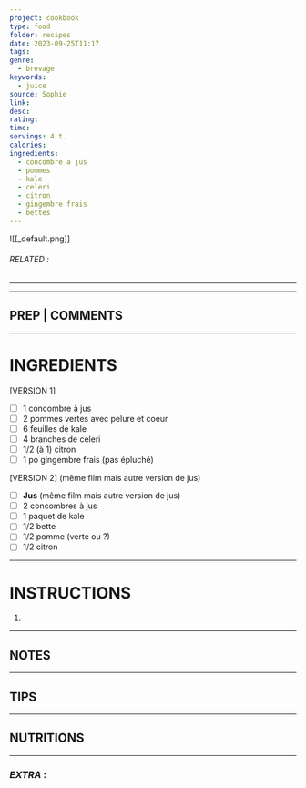 ```yaml
---
project: cookbook
type: food
folder: recipes
date: 2023-09-25T11:17
tags: 
genre:
  - brevage
keywords:
  - juice
source: Sophie
link: 
desc: 
rating: 
time: 
servings: 4 t.
calories: 
ingredients:
  - concombre a jus
  - pommes
  - kale
  - celeri
  - citron
  - gingembre frais
  - bettes
---
```


![[_default.png]]
###### *RELATED* : 
---


---
## PREP | COMMENTS



---
# INGREDIENTS

[VERSION 1]

- [ ] 1 concombre à jus
- [ ] 2 pommes vertes avec pelure et coeur
- [ ] 6 feuilles de kale
- [ ] 4 branches de céleri
- [ ] 1/2 (à 1) citron 
- [ ] 1 po gingembre frais (pas épluché)

[VERSION 2] (même film mais autre version de jus)

- [ ] **Jus** (même film mais autre version de jus)
- [ ] 2 concombres à jus
- [ ] 1 paquet de kale
- [ ] 1/2 bette
- [ ] 1/2 pomme (verte ou ?)
- [ ] 1/2 citron

---
# INSTRUCTIONS

1. 

---
## NOTES



---
## TIPS



---
## NUTRITIONS



---
### *EXTRA* :



